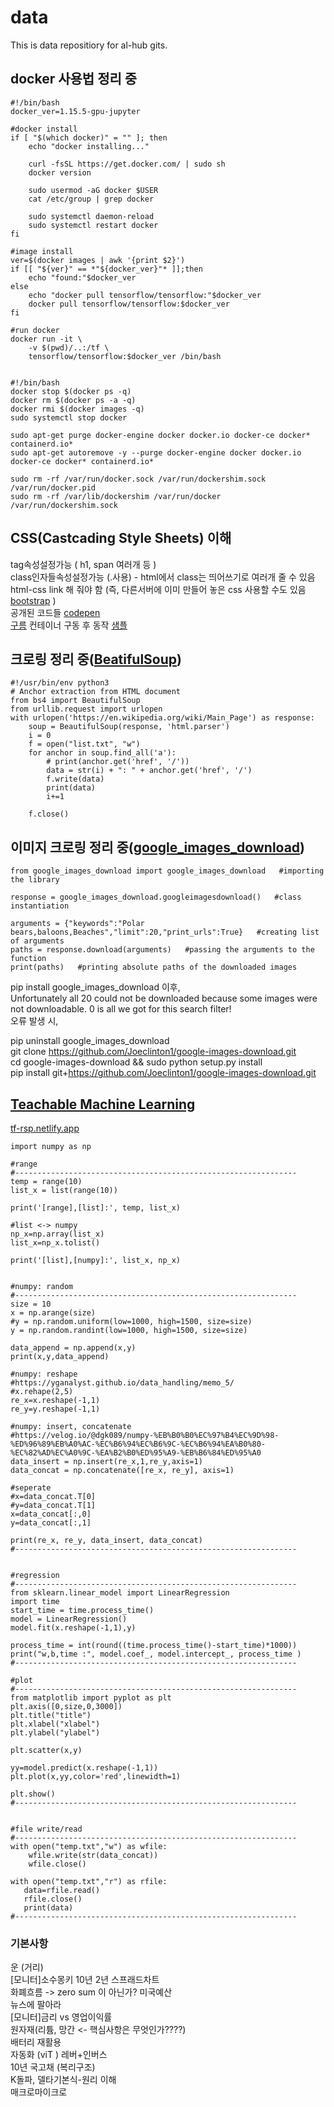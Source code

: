 # data
This is data repositiory for al-hub gits.


## docker 사용법 정리 중  
```
#!/bin/bash
docker_ver=1.15.5-gpu-jupyter

#docker install
if [ "$(which docker)" = "" ]; then
	echo "docker installing..."

    curl -fsSL https://get.docker.com/ | sudo sh
    docker version

    sudo usermod -aG docker $USER
    cat /etc/group | grep docker

    sudo systemctl daemon-reload
    sudo systemctl restart docker
fi

#image install
ver=$(docker images | awk '{print $2}')
if [[ "${ver}" == *"${docker_ver}"* ]];then
    echo "found:"$docker_ver
else
    echo "docker pull tensorflow/tensorflow:"$docker_ver
    docker pull tensorflow/tensorflow:$docker_ver
fi

#run docker
docker run -it \
    -v $(pwd)/..:/tf \
    tensorflow/tensorflow:$docker_ver /bin/bash


#!/bin/bash
docker stop $(docker ps -q)
docker rm $(docker ps -a -q)
docker rmi $(docker images -q)
sudo systemctl stop docker

sudo apt-get purge docker-engine docker docker.io docker-ce docker* containerd.io*
sudo apt-get autoremove -y --purge docker-engine docker docker.io docker-ce docker* containerd.io*

sudo rm -rf /var/run/docker.sock /var/run/dockershim.sock /var/run/docker.pid
sudo rm -rf /var/lib/dockershim /var/run/docker /var/run/dockershim.sock
```  

## CSS(Castcading Style Sheets) 이해  
tag속성설정가능 ( h1, span 여러개 등 )  
class인자들속성설정가능 (.사용) - html에서 class는 띄어쓰기로 여러개 줄 수 있음  
html-css link 해 줘야 함 (즉, 다른서버에 이미 만들어 놓은 css 사용할 수도 있음 [bootstrap](https://getbootstrap.com) )   
공개된 코드들  [codepen](https://codepen.io)  
[구름](https://www.goorm.io) 컨테이너 구동 후 동작 [샘플](https://css-rsfra.run.goorm.io/css/index.html)  

## 크로링 정리 중([BeatifulSoup](https://www.crummy.com/software/BeautifulSoup/bs4/doc/))  
```
#!/usr/bin/env python3
# Anchor extraction from HTML document
from bs4 import BeautifulSoup
from urllib.request import urlopen
with urlopen('https://en.wikipedia.org/wiki/Main_Page') as response:
    soup = BeautifulSoup(response, 'html.parser')
    i = 0
    f = open("list.txt", "w")    
    for anchor in soup.find_all('a'):
        # print(anchor.get('href', '/'))
        data = str(i) + ": " + anchor.get('href', '/')
        f.write(data)
        print(data)
        i+=1
        
    f.close()
```

## 이미지 크로링 정리 중([google_images_download](https://pypi.org/project/google_images_download/))  
```
from google_images_download import google_images_download   #importing the library

response = google_images_download.googleimagesdownload()   #class instantiation

arguments = {"keywords":"Polar bears,baloons,Beaches","limit":20,"print_urls":True}   #creating list of arguments
paths = response.download(arguments)   #passing the arguments to the function
print(paths)   #printing absolute paths of the downloaded images
```
pip install google_images_download 이후,  
Unfortunately all 20 could not be downloaded because some images were not downloadable. 0 is all we got for this search filter!  
오류 발생 시,  

pip uninstall google_images_download  
git clone https://github.com/Joeclinton1/google-images-download.git  
cd google-images-download && sudo python setup.py install  
pip install git+https://github.com/Joeclinton1/google-images-download.git  

## [Teachable Machine Learning](https://teachablemachine.withgoogle.com/)   
[tf-rsp.netlify.app](https://tf-rsp.netlify.app)  


```
import numpy as np

#range
#---------------------------------------------------------------
temp = range(10)
list_x = list(range(10))

print('[range],[list]:', temp, list_x)

#list <-> numpy
np_x=np.array(list_x)
list_x=np_x.tolist()

print('[list],[numpy]:', list_x, np_x)


#numpy: random
#---------------------------------------------------------------
size = 10
x = np.arange(size)
#y = np.random.uniform(low=1000, high=1500, size=size)
y = np.random.randint(low=1000, high=1500, size=size)

data_append = np.append(x,y)
print(x,y,data_append)

#numpy: reshape
#https://yganalyst.github.io/data_handling/memo_5/
#x.rehape(2,5)
re_x=x.reshape(-1,1)
re_y=y.reshape(-1,1)

#numpy: insert, concatenate 
#https://velog.io/@dgk089/numpy-%EB%B0%B0%EC%97%B4%EC%9D%98-%ED%96%89%EB%A0%AC-%EC%B6%94%EC%B6%9C-%EC%B6%94%EA%B0%80-%EC%82%AD%EC%A0%9C-%EA%B2%B0%ED%95%A9-%EB%B6%84%ED%95%A0
data_insert = np.insert(re_x,1,re_y,axis=1)
data_concat = np.concatenate([re_x, re_y], axis=1)

#seperate
#x=data_concat.T[0]
#y=data_concat.T[1]
x=data_concat[:,0]
y=data_concat[:,1]

print(re_x, re_y, data_insert, data_concat)
#---------------------------------------------------------------


#regression
#---------------------------------------------------------------
from sklearn.linear_model import LinearRegression
import time
start_time = time.process_time()
model = LinearRegression()
model.fit(x.reshape(-1,1),y)

process_time = int(round((time.process_time()-start_time)*1000))
print("w,b,time :", model.coef_, model.intercept_, process_time )
#---------------------------------------------------------------

#plot
#---------------------------------------------------------------
from matplotlib import pyplot as plt
plt.axis([0,size,0,3000])
plt.title("title")
plt.xlabel("xlabel")
plt.ylabel("ylabel")

plt.scatter(x,y)

yy=model.predict(x.reshape(-1,1))
plt.plot(x,yy,color='red',linewidth=1)

plt.show()
#---------------------------------------------------------------


#file write/read
#---------------------------------------------------------------
with open("temp.txt","w") as wfile:
    wfile.write(str(data_concat))
    wfile.close()

with open("temp.txt","r") as rfile:
   data=rfile.read()
   rfile.close()
   print(data)
#---------------------------------------------------------------
```


### 기본사항  
운 (거리)    
[모니터]소수몽키 10년 2년 스프래드차트   
화폐흐름 -> zero sum 이 아닌가?
미국예산  
뉴스에 팔아라  
[모니터]금리 vs 영업이익률  
원자재(리튬, 망간  <- 핵심사항은 무엇인가????)   
배터리 재활용  
자동화 (viT ) 레버+인버스  
10년 국고채 (복리구조)      
K돌파, 델타기본식-원리 이해  
매크로마이크로
